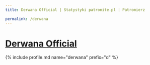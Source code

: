 ```yaml
---
title: Derwana Official | Statystyki patronite.pl | Patromierz

permalink: /derwana
---
```


# [Derwana Official](https://patronite.pl/derwana)

{% include profile.md name="derwana" prefix="d" %}
